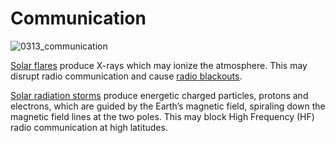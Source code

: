 # Communication

![0313_communication](./static/0313_communication.png)

<a href="#/en/phenomena/solar-flare">Solar flares</a> produce X-rays which may ionize the atmosphere.  This may disrupt radio communication and cause <a href="#/en/phenomena/radio-blackouts">radio blackouts</a>.

<a href="#/en/phenomena/solar-radiation-storms">Solar radiation storms</a> produce energetic charged particles, protons and electrons, which are guided by the Earth’s magnetic field, spiraling down the magnetic field lines at the two poles. This may block High Frequency (HF) radio communication at high latitudes. 

